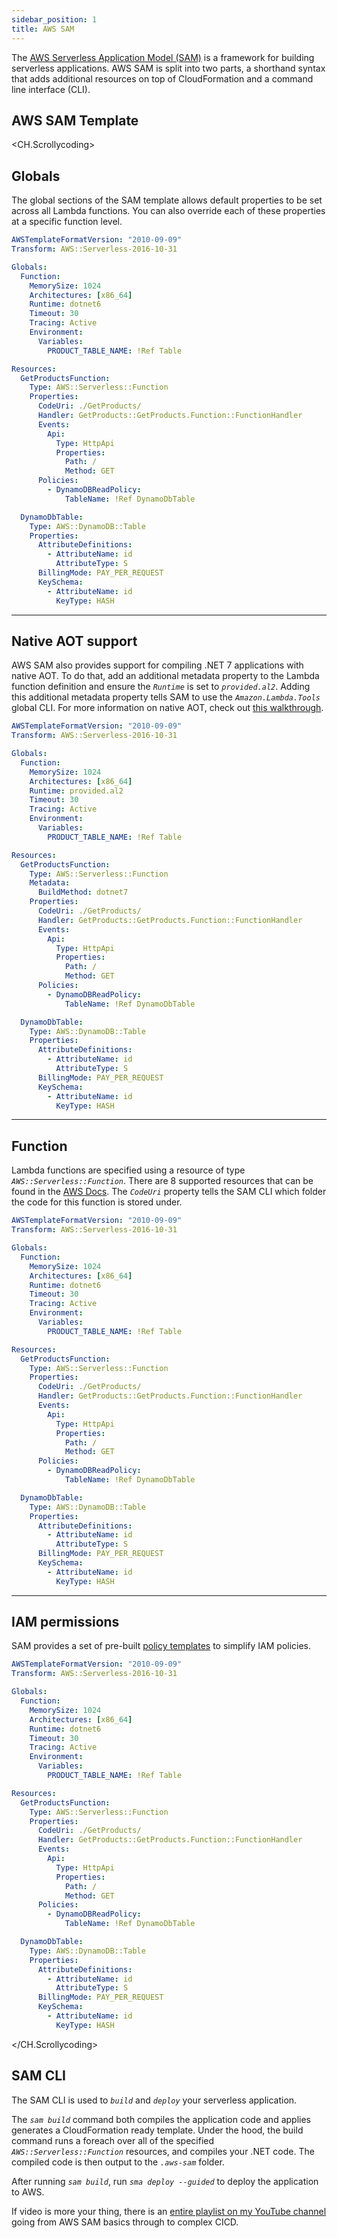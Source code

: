 ```yaml
---
sidebar_position: 1
title: AWS SAM
---
```


The [AWS Serverless Application Model (SAM)](https://docs.aws.amazon.com/serverless-application-model/latest/developerguide/what-is-sam.html) is a framework for building serverless applications. AWS SAM is split into two parts, a shorthand syntax that adds additional resources on top of CloudFormation and a command line interface (CLI).

## AWS SAM Template

<CH.Scrollycoding>

## Globals

The global sections of the SAM template allows default properties to be set across all Lambda functions. You can also override each of these properties at a specific function level.

```yaml template.yml  focus=4:13
AWSTemplateFormatVersion: "2010-09-09"
Transform: AWS::Serverless-2016-10-31

Globals:
  Function:
    MemorySize: 1024
    Architectures: [x86_64]
    Runtime: dotnet6
    Timeout: 30
    Tracing: Active
    Environment:
      Variables:
        PRODUCT_TABLE_NAME: !Ref Table

Resources:
  GetProductsFunction:
    Type: AWS::Serverless::Function
    Properties:
      CodeUri: ./GetProducts/
      Handler: GetProducts::GetProducts.Function::FunctionHandler
      Events:
        Api:
          Type: HttpApi
          Properties:
            Path: /
            Method: GET
      Policies:
        - DynamoDBReadPolicy:
            TableName: !Ref DynamoDbTable

  DynamoDbTable:
    Type: AWS::DynamoDB::Table
    Properties:
      AttributeDefinitions:
        - AttributeName: id
          AttributeType: S
      BillingMode: PAY_PER_REQUEST
      KeySchema:
        - AttributeName: id
          KeyType: HASH

```

---

## Native AOT support

AWS SAM also provides support for compiling .NET 7 applications with native AOT. To do that, add an additional metadata property to the Lambda function definition and ensure the _`Runtime`_ is set to _`provided.al2`_. Adding this additional metadata property tells SAM to use the _`Amazon.Lambda.Tools`_ global CLI. For more information on native AOT, check out [this walkthrough](./docs/advanced/native-aot).

```yaml template.yml  focus=18:19
AWSTemplateFormatVersion: "2010-09-09"
Transform: AWS::Serverless-2016-10-31

Globals:
  Function:
    MemorySize: 1024
    Architectures: [x86_64]
    Runtime: provided.al2
    Timeout: 30
    Tracing: Active
    Environment:
      Variables:
        PRODUCT_TABLE_NAME: !Ref Table

Resources:
  GetProductsFunction:
    Type: AWS::Serverless::Function
    Metadata:
      BuildMethod: dotnet7
    Properties:
      CodeUri: ./GetProducts/
      Handler: GetProducts::GetProducts.Function::FunctionHandler
      Events:
        Api:
          Type: HttpApi
          Properties:
            Path: /
            Method: GET
      Policies:
        - DynamoDBReadPolicy:
            TableName: !Ref DynamoDbTable

  DynamoDbTable:
    Type: AWS::DynamoDB::Table
    Properties:
      AttributeDefinitions:
        - AttributeName: id
          AttributeType: S
      BillingMode: PAY_PER_REQUEST
      KeySchema:
        - AttributeName: id
          KeyType: HASH

```

---

## Function

Lambda functions are specified using a resource of type _`AWS::Serverless::Function`_. There are 8 supported resources that can be found in the [AWS Docs](https://docs.aws.amazon.com/serverless-application-model/latest/developerguide/sam-specification-generated-resources.html).  The _`CodeUri`_ property tells the SAM CLI which folder the code for this function is stored under.

```yaml template.yml  focus=16:26
AWSTemplateFormatVersion: "2010-09-09"
Transform: AWS::Serverless-2016-10-31

Globals:
  Function:
    MemorySize: 1024
    Architectures: [x86_64]
    Runtime: dotnet6
    Timeout: 30
    Tracing: Active
    Environment:
      Variables:
        PRODUCT_TABLE_NAME: !Ref Table

Resources:
  GetProductsFunction:
    Type: AWS::Serverless::Function
    Properties:
      CodeUri: ./GetProducts/
      Handler: GetProducts::GetProducts.Function::FunctionHandler
      Events:
        Api:
          Type: HttpApi
          Properties:
            Path: /
            Method: GET
      Policies:
        - DynamoDBReadPolicy:
            TableName: !Ref DynamoDbTable

  DynamoDbTable:
    Type: AWS::DynamoDB::Table
    Properties:
      AttributeDefinitions:
        - AttributeName: id
          AttributeType: S
      BillingMode: PAY_PER_REQUEST
      KeySchema:
        - AttributeName: id
          KeyType: HASH

```

---

## IAM permissions

SAM provides a set of pre-built [policy templates](https://docs.aws.amazon.com/serverless-application-model/latest/developerguide/serverless-policy-templates.html) to simplify IAM policies. 

```yaml template.yml  focus=27:29
AWSTemplateFormatVersion: "2010-09-09"
Transform: AWS::Serverless-2016-10-31

Globals:
  Function:
    MemorySize: 1024
    Architectures: [x86_64]
    Runtime: dotnet6
    Timeout: 30
    Tracing: Active
    Environment:
      Variables:
        PRODUCT_TABLE_NAME: !Ref Table

Resources:
  GetProductsFunction:
    Type: AWS::Serverless::Function
    Properties:
      CodeUri: ./GetProducts/
      Handler: GetProducts::GetProducts.Function::FunctionHandler
      Events:
        Api:
          Type: HttpApi
          Properties:
            Path: /
            Method: GET
      Policies:
        - DynamoDBReadPolicy:
            TableName: !Ref DynamoDbTable

  DynamoDbTable:
    Type: AWS::DynamoDB::Table
    Properties:
      AttributeDefinitions:
        - AttributeName: id
          AttributeType: S
      BillingMode: PAY_PER_REQUEST
      KeySchema:
        - AttributeName: id
          KeyType: HASH

```

</CH.Scrollycoding>

## SAM CLI

The SAM CLI is used to _`build`_ and _`deploy`_ your serverless application. 

The _`sam build`_ command both compiles the application code and applies generates a CloudFormation ready template. Under the hood, the build command runs a foreach over all of the specified _`AWS::Serverless::Function`_ resources, and compiles your .NET code. The compiled code is then output to the _`.aws-sam`_ folder.

After running _`sam build`_, run _`sma deploy --guided`_ to deploy the application to AWS.

If video is more your thing, there is an [entire playlist on my YouTube channel](https://www.youtube.com/watch?v=0C9KWutITf0&list=PLCOG9xkUD90JWJrqI8S63_MEDIgtF6JFo) going from AWS SAM basics through to complex CICD.